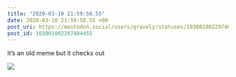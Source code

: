 ```yaml
---
title: "2020-03-10 21:59:58.55"
date: 2020-03-10 21:59:58.55 +00
post_uri: https://mastodon.social/users/gravely/statuses/103801002297404455
post_id: 103801002297404455
---
```

it’s an old meme but it checks out


![](/images/26138827.jpg)

